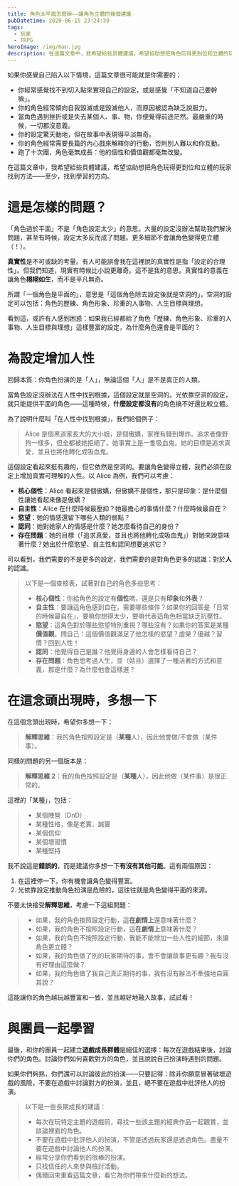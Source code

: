 ```yaml
---
title: 角色太平面怎麼辦——讓角色立體的幾個建議
pubDatetime: 2020-06-15 23:24:30
tags:
  - 玩家
  - TRPG
heroImage: /img/man.jpg
description: 在這篇文章中，我希望給些具體建議，希望協助想把角色玩得更到位和立體的玩家找到方法——至少，找到學習的方向。
---
```


如果你感覺自己陷入以下情境，這篇文章很可能就是你需要的：

- 你經常感覺找不到切入點來實現自己的設定，或是感覺「不知道自己要幹嘛」。
- 你的角色經常傾向自我毀滅或是毀滅他人，而原因被認為缺乏說服力。
- 當角色遇到挫折或是失去某個人、事、物，你便覺得前途茫然。最嚴重的時候，一切都沒意義。
- 你的設定驚天動地，但在故事中表現得平淡無奇。
- 你的角色經常需要長篇的內心戲來解釋你的行動，否則別人難以和你互動。
- 跑了十次團，角色毫無成長：他的個性和價值觀都毫無改變。

在這篇文章中，我希望給些具體建議，希望協助想把角色玩得更到位和立體的玩家找到方法——至少，找到學習的方向。

<!--more-->

# 這是怎樣的問題？

「角色過於平面」不是「角色設定太少」的意思。大量的設定沒辦法幫助我們解決問題，甚至有時候，設定太多反而成了問題。更多細節不會讓角色變得更立體（！）。

**真實性**是不可或缺的考量。有人可能誤會我在這裡說的真實性是指「設定的合理性」。但我們知道，現實有時候比小說更離奇。這不是我的意思。真實性的意義在讓角色**栩栩如生**，而不是平凡無奇。

所謂「一個角色是平面的」，意思是「這個角色除去設定後就是空洞的」，空洞的設定可以包括：角色的歷練、角色形象、珍重的人事物、人生目標與理想。

看到這，或許有人感到困惑：如果我已經都給了角色「歷練、角色形象、珍重的人事物、人生目標與理想」這樣豐富的設定，為什麼角色還會是平面的？

# 為設定增加人性

回歸本質：你角色扮演的是「人」，無論這個「人」是不是真正的人類。

當角色設定沒辦法在人性中找到根據，這個設定就是空洞的。光依靠空洞的設定，就只能提供平面的角色——這種時候，**什麼設定都沒有**的角色搞不好還比較立體。

為了說明什麼叫「在人性中找到根據」，我們給個例子：

> Alice 是個黑道家長大的大小姐，是個傲嬌，家裡有錢到爆炸。追求者像野狗一樣多，但全都被她拒絕了。她事實上是一隻吸血鬼。她的目標是追求真愛，並且也將他轉化成吸血鬼。

這個設定看起來挺有趣的，但它依然是空洞的。要讓角色變得立體，我們必須在設定上增加真實可理解的人性。以 Alice 為例，我們可以考慮：

- **核心個性**：Alice 看起來是個傲嬌，但傲嬌不是個性，那只是印象：是什麼個性讓她看起來像是傲嬌？
- **自主性**：Alice 在什麼時候最壓抑？她最擔心的事情什麼？什麼時候最自在？
- **慾望**：她的情感還留下哪些人類的弱點？
- **認同**：她對她家人的情感是什麼？她怎麼看待自己的身份？
- **存在問題**：她的目標（「追求真愛，並且也將他轉化成吸血鬼」）對她來說意味著什麼？她出於什麼慾望、自主性和認同想要追求它？

可以看到，我們需要的不是更多的設定，我們需要的是對角色更多的認識：對於**人**的認識。

> 以下是一個查核表，試著對自己的角色多些思考：
>
> - **核心個性**：你給角色的設定有**個性**嗎，還是只有**印象**和**外表**？
> - **自主性**：要讓這角色感到自在，需要哪些條件？如果你的回答是「日常的時候最自在」，要嘛你想得太少，要嘛代表這角色相當缺乏抗壓性。
> - **慾望**：這角色對於哪些慾望特別重視？哪些沒有？如果你的答案是某種**價值觀**，問自己：這個價值觀滿足了他怎樣的慾望？虛榮？優越？習慣？回到人性！
> - **認同**：他覺得自己是誰？他覺得身邊的人會怎樣看待自己？
> - **存在問題**：角色思考過人生，並（姑且）選擇了一種活著的方式和意義，那是什麼？為什麼他會這樣選？

# 在這念頭出現時，多想一下

在這個念頭出現時，希望你多想一下：

> **解釋思維**：我的角色按照設定是（**某種**人），因此他會做/不會做（某件事）。

同樣的問題的另一個版本是：

> **解釋思維 2**：我的角色按照設定是（**某種**人），因此他做（某件事）是很正常的。

這裡的「某種」，包括：

> - 某個陣營（DnD）
> - 某種性格，像是老實、誠實
> - 某個信仰
> - 某個壞習慣
> - 某種堅持

我不說這是**錯誤的**，而是建議你多想一下**有沒有其他可能**。這有兩個原因：

1. 在這裡停一下，你有機會讓角色變得豐富。
2. 光依靠設定推動角色扮演是危險的，這往往就是角色變得平面的來源。

不要太快接受**解釋思維**，考慮一下這組問題：

> - 如果，我的角色按照設定行動，這**在劇情上**還意味著什麼？
> - 如果，我的角色不按照設定行動，這**在劇情上**意味著什麼？
> - 如果，我的角色不按照設定行動，我能不能增加一些人性的細節，來讓角色更立體？
> - 如果，我的角色做了別的玩家期待的事，會不會讓故事更有趣？我有沒有好理由這麼做？
> - 如果，我的角色做了我自己真正期待的事，我有沒有辦法不牽強地自圓其說？

這能讓你的角色越玩越豐富和一致，並且越好地融入故事，試試看！

# 與團員一起學習

最後，和你的團員一起建立**遊戲成長群體**是絕佳的選擇：每次在遊戲結束後，討論你們的角色。討論你們如何喜歡對方的角色，並且說說自己扮演時遇到的問題。

如果你們夠熟，你們還可以討論彼此的扮演——只要記得：除非你願意冒著破壞遊戲的風險，不要在遊戲中討論對方的扮演，並且，絕不要在遊戲中批評他人的扮演。

> 以下是一些長期成長的建議：
>
> - 每次在玩特定主題的遊戲前，尋找一些該主題的經典作品一起觀賞，並談論裡面的角色。
> - 不要在遊戲中批評他人的扮演，不管是透過玩家還是透過角色。盡量不要在遊戲中討論他人的扮演。
> - 經常分享你們看到的很棒的扮演。
> - 只找信任的人來參與檢討活動。
> - 偶爾回來重看這篇文章，看它為你們帶來什麼新的想法。
